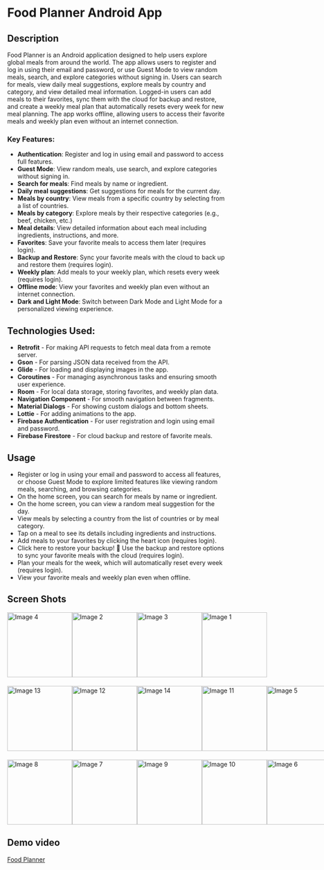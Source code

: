 
# Food Planner Android App

## Description

Food Planner is an Android application designed to help users explore global meals from around the world. The app allows users to register and log in using their email and password, or use Guest Mode to view random meals, search, and explore categories without signing in. Users can search for meals, view daily meal suggestions, explore meals by country and category, and view detailed meal information. Logged-in users can add meals to their favorites, sync them with the cloud for backup and restore, and create a weekly meal plan that automatically resets every week for new meal planning. The app works offline, allowing users to access their favorite meals and weekly plan even without an internet connection.

### Key Features:
- **Authentication**: Register and log in using email and password to access full features.
- **Guest Mode**: View random meals, use search, and explore categories without signing in.
- **Search for meals**: Find meals by name or ingredient.
- **Daily meal suggestions**: Get suggestions for meals for the current day.
- **Meals by country**: View meals from a specific country by selecting from a list of countries.
- **Meals by category**: Explore meals by their respective categories (e.g., beef, chicken, etc.)
- **Meal details**: View detailed information about each meal including ingredients, instructions, and more.
- **Favorites**: Save your favorite meals to access them later (requires login).
- **Backup and Restore**: Sync your favorite meals with the cloud to back up and restore them (requires login).
- **Weekly plan**: Add meals to your weekly plan, which resets every week (requires login).
- **Offline mode**: View your favorites and weekly plan even without an internet connection.
- **Dark and Light Mode**: Switch between Dark Mode and Light Mode for a personalized viewing experience.

## Technologies Used:
- **Retrofit** - For making API requests to fetch meal data from a remote server.
- **Gson** - For parsing JSON data received from the API.
- **Glide** - For loading and displaying images in the app.
- **Coroutines** - For managing asynchronous tasks and ensuring smooth user experience.
- **Room** - For local data storage, storing favorites, and weekly plan data.
- **Navigation Component** - For smooth navigation between fragments.
- **Material Dialogs** - For showing custom dialogs and bottom sheets.
- **Lottie** - For adding animations to the app.
- **Firebase Authentication** - For user registration and login using email and password.
- **Firebase Firestore** - For cloud backup and restore of favorite meals.

## Usage

- Register or log in using your email and password to access all features, or choose Guest Mode to explore limited features like viewing random meals, searching, and browsing categories.
- On the home screen, you can search for meals by name or ingredient.
- On the home screen, you can view a random meal suggestion for the day.
- View meals by selecting a country from the list of countries or by meal category.
- Tap on a meal to see its details including ingredients and instructions.
- Add meals to your favorites by clicking the heart icon (requires login).
- Click here to restore your backup! 🔄 Use the backup and restore options to sync your favorite meals with the cloud (requires login).
- Plan your meals for the week, which will automatically reset every week (requires login).
- View your favorite meals and weekly plan even when offline.

## Screen Shots

<div style="display: flex; justify-content: space-between; margin-bottom: 20px;">
  <img src="https://github.com/user-attachments/assets/cbfeef31-77ce-4d51-9c55-52ca3e429c13" alt="Image 4" width="150">
  <img src="https://github.com/user-attachments/assets/cd5c8ee6-a83b-4812-b789-8d78204cb743" alt="Image 2" width="150">
  <img src="https://github.com/user-attachments/assets/30cbdc70-0b6c-4c61-80c5-174f714c428e" alt="Image 3" width="150">
  <img src="https://github.com/user-attachments/assets/d1be56b4-6b84-458d-9507-0e8b13867219" alt="Image 1" width="150">
</div>

<div style="display: flex; justify-content: space-between; margin-bottom: 20px;">
  <img src="https://github.com/user-attachments/assets/3a5aa5f7-a742-428b-88e8-8345a6bc1d10" alt="Image 13" width="150">
  <img src="https://github.com/user-attachments/assets/ed52d65b-0567-47b2-8952-1618c5456b25" alt="Image 12" width="150">
  <img src="https://github.com/user-attachments/assets/d8524685-fad6-4a32-933a-c69d99ea00f6" alt="Image 14" width="150">
  <img src="https://github.com/user-attachments/assets/428650ee-e590-42f8-be32-60b2b229fa03" alt="Image 11" width="150">
  <img src="https://github.com/user-attachments/assets/647c3011-05c4-4535-af11-e9045d18e023" alt="Image 5" width="150">
  
</div>

<div style="display: flex; justify-content: space-between; margin-bottom: 20px;">
  <img src="https://github.com/user-attachments/assets/6b412f79-051a-48ca-a183-d8b2af46845b" alt="Image 8" width="150">
  <img src="https://github.com/user-attachments/assets/377d45c9-dd4d-4266-a88f-9c03328b516d" alt="Image 7" width="150">
  <img src="https://github.com/user-attachments/assets/a841018e-a396-4bcd-8275-40239ad8d18d" alt="Image 9" width="150">
  <img src="https://github.com/user-attachments/assets/43af9f59-5670-457f-8bad-da9906a344bf" alt="Image 10" width="150">
  <img src="https://github.com/user-attachments/assets/afde8890-d7d6-4770-a812-9da3b44c63ec" alt="Image 6" width="150">
</div>


## Demo video
[Food Planner](https://www.youtube.com/watch?v=uQdKqRqja3I)
